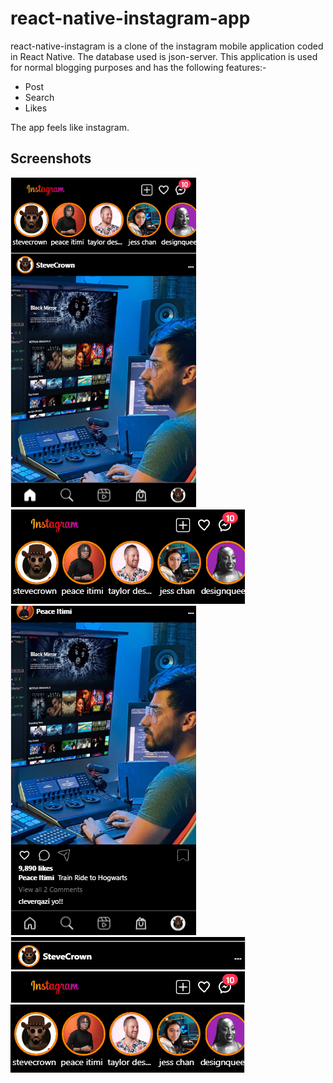 # react-native-instagram-app
react-native-instagram is a clone of the instagram mobile application coded in React Native. The database used is json-server. This application is used for normal blogging purposes and has the following features:-

* Post
* Search
* Likes

The app feels like instagram.

## Screenshots
![picture alt](public/home.png) ![picture alt](public/headerandstories.png)
![picture alt](public/postandbottomtabs.png) ![picture alt](public/postheader.png)
![picture alt](public/header.png) ![picture alt](public/stories.png)
